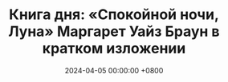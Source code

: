 ---
title: "Книга дня: «Спокойной ночи, Луна» Маргарет Уайз Браун в кратком изложении"
description: >-
  Ищете сказку на ночь? Книга Маргарет Уайз Браун "Спокойной Ночи, Луна" — это нежная история для детей, создающая уют и спокойствие перед сном!
date: 2024-04-05 00:00:00 +0800
categories: [Мышление, Конспекты-книг]
tags:
  [
    спокойной-ночи-луна,
    маргарет-уайз-браун,
    детские-книги,
    сказки-на-ночь,
    классика-детской-литературы,
    книги-с-картинками,
    ритуалы-перед-сном,
    детские-ночные-ритуалы,
    успокаивающие-истории,
    книги-для-малышей,
    детские-книги-для-сна,
    чтение-перед-сном,
    уютные-истории,
    лучшие-детские-книги,
    детская-литература
  ]
image: 
alt: Книга Спокойной Ночи, Луна Маргарет Уайз Браун
fallback:
  - 
  - 
---